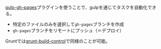 [gulp-gh-pages](https://github.com/shinnn/gulp-gh-pages)プラグインを使うことで、gulpを通じてタスクを自動化できる。

- 特定のファイルのみを選択して`gh-pages`ブランチを作成
- `gh-pages`ブランチをリモートにプッシュ（＝デプロイ）

Gruntでは[grunt-build-control](https://github.com/robwierzbowski/grunt-build-control)で同様のことが可能。
